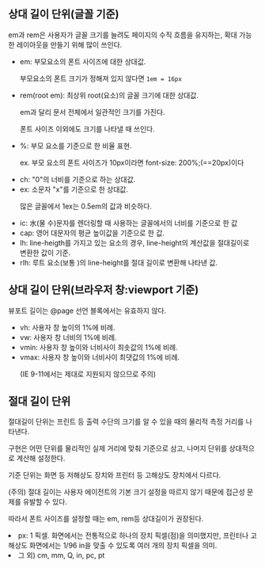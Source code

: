 ## 상대 길이 단위(글꼴 기준)

em과 rem은 사용자가 글꼴 크기를 늘려도 페이지의 수직 흐름을 유지하는, 확대 가능한 레이아웃을 만들기 위해 많이 쓰인다.

<ul>
  <li> em: 부모요소의 폰트 사이즈에 대한 상대값. 

  부모요소의 폰트 크기가 정해져 있지 않다면 ```1em = 16px```
  
  <li> rem(root em): 최상위 root(<html>요소)의 글꼴 크기에 대한 상대값.
  
  em과 달리 문서 전체에서 일관적인 크기를 가진다.
  
  폰트 사이즈 이외에도 크기를 나타낼 때 쓰인다.

  <li> %: 부모 요소를 기준으로 한 비율 표현.
  
  ex. 부모 요소의 폰트 사이즈가 10px이라면 font-size: 200%;(==20px)이다
  
  <li> ch: "0"의 너비를 기준으로 하는 상대값.
  
  <li> ex: 소문자 "x"를 기준으로 한 상대값.
  
  많은 글꼴에서 1ex는 0.5em의 값과 비슷하다.
  
  <li> ic: 水(물 수)문자를 렌더링할 때 사용하는 글꼴에서의 너비를 기준으로 한 값
  
  <li> cap: 영어 대문자의 평균 높이값을 기준으로 한 값.
  
  <li> lh: line-heigth를 가지고 있는 요소의 경우, line-height의 계산값을 절대길이로 변환한 값이 기준.
  
  <li> rlh: 루트 요소(보통 <html>)의 line-height를 절대 길이로 변환해 나타낸 값.

</ul>

## 상대 길이 단위(브라우저 창:viewport 기준)
뷰포트 길이는 @page 선언 블록에서는 유효하지 않다.

<ul>
  <li> vh: 사용자 창 높이의 1%에 비례.
  
  <li> vw: 사용자 창 너비의 1%에 비례.
  
  <li> vmin: 사용자 창 높이와 너비사이 최솟값의 1%에 비례.
  
  <li> vmax: 사용자 창 높이와 너비사이 최댓값의 1%에 비례.
  
  (IE 9-11에서는 제대로 지원되지 않으므로 주의)
  
  </ul>
  
  ## 절대 길이 단위
  
  절대길이 단위는 프린트 등 출력 수단의 크기를 알 수 있을 때의 물리적 측정 거리를 나타낸다. 
  
  구현은 어떤 단위를 물리적인 실제 거리에 맞춰 기준으로 삼고, 나머지 단위를 상대적으로 계산해 설정한다. 
  
  기준 단위는 화면 등 저해상도 장치와 프린터 등 고해상도 장치에서 다르다.
  
  (주의) 절대 길이는 사용자 에이전트의 기본 크기 설정을 따르지 않기 때문에 접근성 문제를 유발할 수 있다.
  
  따라서 폰트 사이즈를 설정할 때는 em, rem등 상대길이가 권장된다.
  
  
  <li> px: 1 픽셀. 화면에서는 전통적으로 하나의 장치 픽셀(점)을 의미했지만, 프린터나 고해상도 화면에서는 1/96 in을 맞출 수 있도록 여러 개의 장치 픽셀을 의미.
  
  <li> 그 외) cm, mm, Q, in, pc, pt

</ul>
